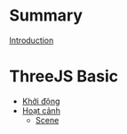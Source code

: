 # Summary

[Introduction](README.md)

# ThreeJS Basic
- [Khởi động](basic/installation.md)
- [Hoạt cảnh](basic/create-scene.md)
    - [Scene](basic/create-scene/scene.md)